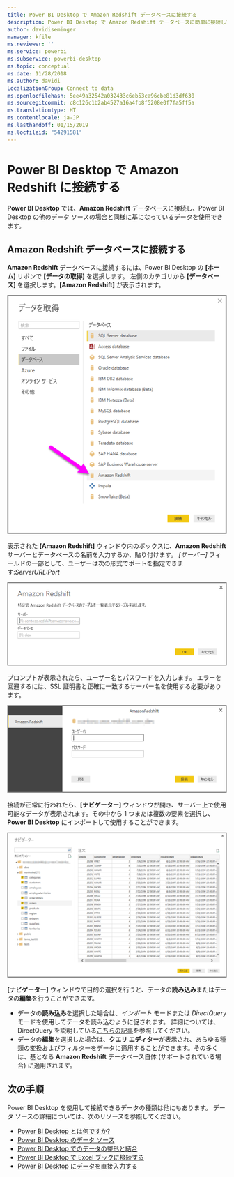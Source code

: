 ```yaml
---
title: Power BI Desktop で Amazon Redshift データベースに接続する
description: Power BI Desktop で Amazon Redshift データベースに簡単に接続して使用する
author: davidiseminger
manager: kfile
ms.reviewer: ''
ms.service: powerbi
ms.subservice: powerbi-desktop
ms.topic: conceptual
ms.date: 11/28/2018
ms.author: davidi
LocalizationGroup: Connect to data
ms.openlocfilehash: 5ee49a32542a032433c6eb53ca96cbe81d3df630
ms.sourcegitcommit: c8c126c1b2ab4527a16a4fb8f5208e0f7fa5ff5a
ms.translationtype: HT
ms.contentlocale: ja-JP
ms.lasthandoff: 01/15/2019
ms.locfileid: "54291581"
---
```

# <a name="connect-to-amazon-redshift-in-power-bi-desktop"></a>Power BI Desktop で Amazon Redshift に接続する
**Power BI Desktop** では、**Amazon Redshift** データベースに接続し、Power BI Desktop の他のデータ ソースの場合と同様に基になっているデータを使用できます。

## <a name="connect-to-an-amazon-redshift-database"></a>Amazon Redshift データベースに接続する
**Amazon Redshift** データベースに接続するには、Power BI Desktop の **[ホーム]** リボンで **[データの取得]** を選択します。 左側のカテゴリから **[データベース]** を選択します。**[Amazon Redshift]** が表示されます。

![](media/desktop-connect-redshift/connect_redshift_3.png)

表示された **[Amazon Redshift]** ウィンドウ内のボックスに、**Amazon Redshift** サーバーとデータベースの名前を入力するか、貼り付けます。 *[サーバー]* フィールドの一部として、ユーザーは次の形式でポートを指定できます:*ServerURL:Port*

![](media/desktop-connect-redshift/connect_redshift_4.png)

プロンプトが表示されたら、ユーザー名とパスワードを入力します。 エラーを回避するには、SSL 証明書と正確に一致するサーバー名を使用する必要があります。 

![](media/desktop-connect-redshift/connect_redshift_5.png)

接続が正常に行われたら、**[ナビゲーター]** ウィンドウが開き、サーバー上で使用可能なデータが表示されます。その中から 1 つまたは複数の要素を選択し、**Power BI Desktop** にインポートして使用することができます。

![](media/desktop-connect-redshift/connect_redshift_6.png)

**[ナビゲーター]** ウィンドウで目的の選択を行うと、データの**読み込み**またはデータの**編集**を行うことができます。

* データの**読み込み**を選択した場合は、*インポート* モードまたは *DirectQuery* モードを使用してデータを読み込むように促されます。 詳細については、DirectQuery を説明している[こちらの記事](desktop-use-directquery.md)を参照してください。
* データの**編集**を選択した場合は、**クエリ エディター**が表示され、あらゆる種類の変換およびフィルターをデータに適用することができます。その多くは、基となる **Amazon Redshift** データベース自体 (サポートされている場合) に適用されます。

## <a name="next-steps"></a>次の手順
Power BI Desktop を使用して接続できるデータの種類は他にもあります。 データ ソースの詳細については、次のリソースを参照してください。

* [Power BI Desktop とは何ですか?](desktop-what-is-desktop.md)
* [Power BI Desktop のデータ ソース](desktop-data-sources.md)
* [Power BI Desktop でのデータの整形と結合](desktop-shape-and-combine-data.md)
* [Power BI Desktop で Excel ブックに接続する](desktop-connect-excel.md)   
* [Power BI Desktop にデータを直接入力する](desktop-enter-data-directly-into-desktop.md)   


